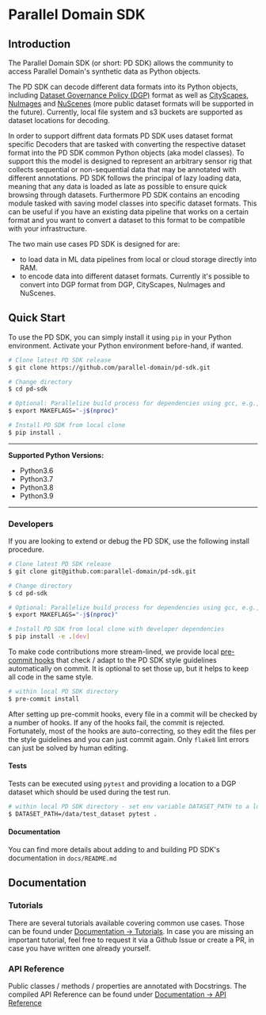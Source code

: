 # Parallel Domain SDK

## Introduction

The Parallel Domain SDK (or short: PD SDK) allows the community to access Parallel Domain's synthetic data as Python objects.

The PD SDK can decode different data formats into its Python objects, including [Dataset Governance Policy (DGP)](https://github.com/TRI-ML/dgp/blob/master/dgp/proto/README.md) format as well as [CityScapes](https://www.cityscapes-dataset.com/dataset-overview/), [NuImages](https://www.nuscenes.org/nuimages) and [NuScenes](https://www.nuscenes.org/nuscenes) (more public dataset formats will be supported in the future).
Currently, local file system and s3 buckets are supported as dataset locations for decoding.

In order to support diffrent data formats PD SDK uses dataset format specific Decoders that are tasked with converting the respective dataset format into the PD SDK common Python objects (aka model classes).
To support this the model is designed to represent an arbitrary sensor rig that collects sequential or non-sequential data that may be annotated with different annotations.
PD SDK follows the principal of lazy loading data, meaning that any data is loaded as late as possible to ensure quick browsing through datasets. Furthermore PD SDK contains an encoding module tasked with saving model classes into specific dataset formats.
This can be useful if you have an existing data pipeline that works on a certain format and you want to convert a dataset to this format to be compatible with your infrastructure.

The two main use cases PD SDK is designed for are:
- to load data in ML data pipelines from local or cloud storage directly into RAM.
- to encode data into different dataset formats. Currently it's possible to convert into DGP format from DGP, CityScapes, NuImages and NuScenes.

## Quick Start

To use the PD SDK, you can simply install it using `pip` in your Python environment. Activate your Python environment before-hand, if wanted.


```bash
# Clone latest PD SDK release
$ git clone https://github.com/parallel-domain/pd-sdk.git

# Change directory
$ cd pd-sdk

# Optional: Parallelize build process for dependencies using gcc, e.g., `opencv-python-headless`
$ export MAKEFLAGS="-j$(nproc)"

# Install PD SDK from local clone
$ pip install .
```

---

**Supported Python Versions:**

* Python3.6
* Python3.7
* Python3.8
* Python3.9

---

### Developers

If you are looking to extend or debug the PD SDK, use the following install procedure.

```bash
# Clone latest PD SDK release
$ git clone git@github.com:parallel-domain/pd-sdk.git

# Change directory
$ cd pd-sdk

# Optional: Parallelize build process for dependencies using gcc, e.g., `opencv-python-headless`
$ export MAKEFLAGS="-j$(nproc)"

# Install PD SDK from local clone with developer dependencies
$ pip install -e .[dev]
```

To make code contributions more stream-lined, we provide local [pre-commit hooks](https://pre-commit.com/) that check / adapt to the PD SDK style guidelines automatically on commit.
It is optional to set those up, but it helps to keep all code in the same style.

```bash
# within local PD SDK directory
$ pre-commit install
```

After setting up pre-commit hooks, every file in a commit will be checked by a number of hooks. If any of the hooks fail, the commit is rejected. Fortunately, most of the hooks are auto-correcting, so they edit
the files per the style guidelines and you can just commit again. Only `flake8` lint errors can just be solved by human editing.

#### Tests

Tests can be executed using `pytest` and providing a location to a DGP dataset which should be used during the test run.
```bash
# within local PD SDK directory - set env variable DATASET_PATH to a local or s3 location.
$ DATASET_PATH=/data/test_dataset pytest .
```

#### Documentation

You can find more details about adding to and building PD SDK's documentation in `docs/README.md`

## Documentation

### Tutorials

There are several tutorials available covering common use cases. Those can be found under [Documentation -> Tutorials](https://parallel-domain.github.io/pd-sdk/).
In case you are missing an important tutorial, feel free to request it via a Github Issue or create a PR, in case you have written one already yourself.

### API Reference

Public classes / methods / properties are annotated with Docstrings. The compiled API Reference can be found under [Documentation -> API Reference](https://parallel-domain.github.io/pd-sdk/)

